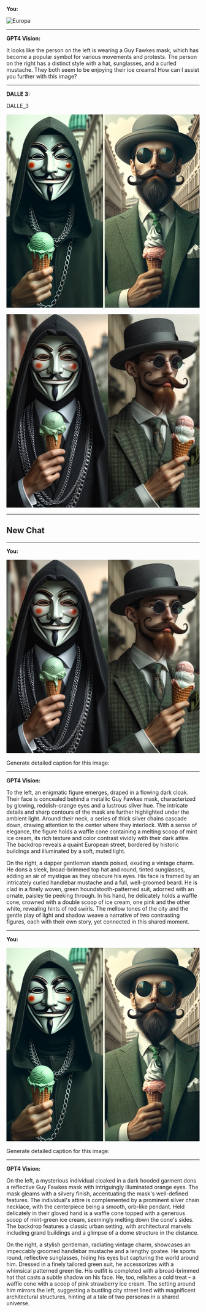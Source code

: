 **You:**

![Europa](/1162671015483154472-dalle3-0.jpg)

------------------

**GPT4 Vision:**

It looks like the person on the left is wearing a Guy Fawkes mask, which has become a popular symbol for various movements and protests. The person on the right has a distinct style with a hat, sunglasses, and a curled mustache. They both seem to be enjoying their ice creams! How can I assist you further with this image?

------------------

**DALLE 3:**

DALLE_3


![Europa](/1162671015483154472-dalle3-1.png)

![Europa](/1162671015483154472-dalle3-2.png)

------------------

## New Chat

------------------

**You:**

![Europa](/1162671015483154472-dalle3-2.png)

Generate detailed caption for this image:

------------------

**GPT4 Vision:**

To the left, an enigmatic figure emerges, draped in a flowing dark cloak. Their face is concealed behind a metallic Guy Fawkes mask, characterized by glowing, reddish-orange eyes and a lustrous silver hue. The intricate details and sharp contours of the mask are further highlighted under the ambient light. Around their neck, a series of thick silver chains cascade down, drawing attention to the center where they interlock. With a sense of elegance, the figure holds a waffle cone containing a melting scoop of mint ice cream, its rich texture and color contrast vividly with their dark attire. The backdrop reveals a quaint European street, bordered by historic buildings and illuminated by a soft, muted light.

On the right, a dapper gentleman stands poised, exuding a vintage charm. He dons a sleek, broad-brimmed top hat and round, tinted sunglasses, adding an air of mystique as they obscure his eyes. His face is framed by an intricately curled handlebar mustache and a full, well-groomed beard. He is clad in a finely woven, green houndstooth-patterned suit, adorned with an ornate, paisley tie peeking through. In his hand, he delicately holds a waffle cone, crowned with a double scoop of ice cream, one pink and the other white, revealing hints of red swirls. The mellow tones of the city and the gentle play of light and shadow weave a narrative of two contrasting figures, each with their own story, yet connected in this shared moment.

------------------

**You:**

![Europa](/1162671015483154472-dalle3-1.png)

Generate detailed caption for this image:

------------------

**GPT4 Vision:**

On the left, a mysterious individual cloaked in a dark hooded garment dons a reflective Guy Fawkes mask with intriguingly illuminated orange eyes. The mask gleams with a silvery finish, accentuating the mask's well-defined features. The individual's attire is complemented by a prominent silver chain necklace, with the centerpiece being a smooth, orb-like pendant. Held delicately in their gloved hand is a waffle cone topped with a generous scoop of mint-green ice cream, seemingly melting down the cone's sides. The backdrop features a classic urban setting, with architectural marvels including grand buildings and a glimpse of a dome structure in the distance.

On the right, a stylish gentleman, radiating vintage charm, showcases an impeccably groomed handlebar mustache and a lengthy goatee. He sports round, reflective sunglasses, hiding his eyes but capturing the world around him. Dressed in a finely tailored green suit, he accessorizes with a whimsical patterned green tie. His outfit is completed with a broad-brimmed hat that casts a subtle shadow on his face. He, too, relishes a cold treat – a waffle cone with a scoop of pink strawberry ice cream. The setting around him mirrors the left, suggesting a bustling city street lined with magnificent architectural structures, hinting at a tale of two personas in a shared universe.